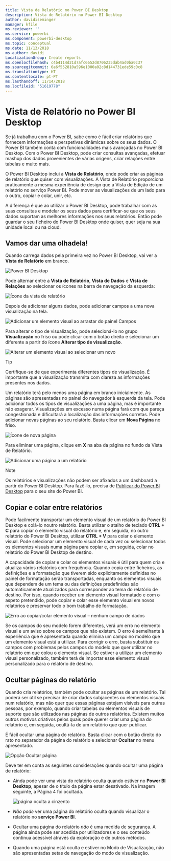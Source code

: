 ```yaml
---
title: Vista de Relatório no Power BI Desktop
description: Vista de Relatório no Power BI Desktop
author: davidiseminger
manager: kfile
ms.reviewer: ''
ms.service: powerbi
ms.component: powerbi-desktop
ms.topic: conceptual
ms.date: 11/13/2018
ms.author: davidi
LocalizationGroup: Create reports
ms.openlocfilehash: c4b4114d21d7afc6652d8706235dab4ad0ba0c37
ms.sourcegitcommit: 6a6f552810a596e1000a02c8d144731ede59c0c8
ms.translationtype: HT
ms.contentlocale: pt-PT
ms.lasthandoff: 11/14/2018
ms.locfileid: "51619778"
---
```

# <a name="report-view-in-power-bi-desktop"></a>Vista de Relatório no Power BI Desktop
Se já trabalhou com o Power BI, sabe como é fácil criar relatórios que fornecem informações e perspetivas dinâmicas sobre os seus dados. O Power BI também conta com funcionalidades mais avançadas no Power BI Desktop. Com o Power BI Desktop, pode criar consultas avançadas, efetuar mashup dos dados provenientes de várias origens, criar relações entre tabelas e muito mais.

O Power BI Desktop inclui a **Vista de Relatório**, onde pode criar as páginas de relatório que quiser com visualizações. A Vista de Relatório proporciona praticamente a mesma experiência de design que a Vista de Edição de um relatório no serviço Power BI. Pode mover as visualizações de um lado para o outro, copiar e colar, unir, etc.

A diferença é que ao utilizar o Power BI Desktop, pode trabalhar com as suas consultas e modelar os seus dados para certificar-se que os seus dados suportam as melhores informações nos seus relatórios. Então pode guardar o seu ficheiro do Power BI Desktop onde quiser, quer seja na sua unidade local ou na cloud.

## <a name="lets-take-a-look"></a>Vamos dar uma olhadela!
Quando carrega dados pela primeira vez no Power BI Desktop, vai ver a **Vista de Relatório** em branco.

![Power BI Desktop](media/desktop-report-view/pbi_reportviewinpbidesigner_reportview.png)

Pode alternar entre a **Vista de Relatório**, **Vista de Dados** e **Vista de Relações** ao selecionar os ícones na barra de navegação da esquerda:

![Ícone da vista de relatório](media/desktop-report-view/pbi_reportviewinpbidesigner_changeview.png)

Depois de adicionar alguns dados, pode adicionar campos a uma nova visualização na tela.

![Adicionar um elemento visual ao arrastar do painel Campos](media/desktop-report-view/pbid_reportview_addvis.gif)

Para alterar o tipo de visualização, pode selecioná-lo no grupo **Visualização** no friso ou pode clicar com o botão direito e selecionar um diferente a partir do ícone **Alterar tipo de visualização**.

![Alterar um elemento visual ao selecionar um novo](media/desktop-report-view/pbid_reportview_changevis.gif)

> [!TIP]
> Certifique-se de que experimenta diferentes tipos de visualização. É importante que a visualização transmita com clareza as informações presentes nos dados.

Um relatório terá pelo menos uma página em branco inicialmente. As páginas são apresentadas no painel do navegador à esquerda da tela. Pode adicionar todos os tipos de visualizações a uma página, mas é importante não exagerar. Visualizações em excesso numa página fará com que pareça congestionada e dificultará a localização das informações corretas. Pode adicionar novas páginas ao seu relatório. Basta clicar em **Nova Página** no friso.

![Ícone de nova página](media/desktop-report-view/pbidesignerreportviewnewpage.png)

Para eliminar uma página, clique em **X** na aba da página no fundo da Vista de Relatório.

![Adicionar uma página a um relatório](media/desktop-report-view/pbi_reportviewinpbidesigner_deletepage.png)

> [!NOTE]
> Os relatórios e visualizações não podem ser afixados a um dashboard a partir do Power BI Desktop. Para fazê-lo, precisa de [Publicar do Power BI Desktop](desktop-upload-desktop-files.md) para o seu site do Power BI.

## <a name="copy-and-paste-between-reports"></a>Copiar e colar entre relatórios

Pode facilmente transportar um elemento visual de um relatório do Power BI Desktop e colá-lo noutro relatório. Basta utilizar o atalho de teclado **CTRL + C** para copiar o elemento visual do relatório e, em seguida, no outro relatório do Power BI Desktop, utilizar **CTRL + V** para colar o elemento visual. Pode selecionar um elemento visual de cada vez ou selecionar todos os elementos visuais numa página para copiar e, em seguida, colar no relatório do Power BI Desktop de destino. 

A capacidade de copiar e colar os elementos visuais é útil para quem cria e atualiza vários relatórios com frequência. Quando copia entre ficheiros, as definições e a formatação que tiverem sido explicitamente definidas no painel de formatação serão transportadas, enquanto os elementos visuais que dependem de um tema ou das definições predefinidas são automaticamente atualizados para corresponder ao tema do relatório de destino. Por isso, quando receber um elemento visual formatado e com o aspeto pretendido, pode copiar e colar esse elemento visual em novos relatórios e preservar todo o bom trabalho de formatação.

![Erro ao copiar/colar elemento visual – nenhum campo de dados](media/desktop-report-view/report-view_05.png)

Se os campos do seu modelo forem diferentes, verá um erro no elemento visual e um aviso sobre os campos que não existem. O erro é semelhante à experiência que é apresentada quando elimina um campo no modelo que um elemento visual está a utilizar. Para corrigir o erro, basta substituir os campos com problemas pelos campos do modelo que quer utilizar no relatório em que colou o elemento visual. Se estiver a utilizar um elemento visual personalizado, também terá de importar esse elemento visual personalizado para o relatório de destino.




## <a name="hide-report-pages"></a>Ocultar páginas do relatório

Quando cria relatórios, também pode ocultar as páginas de um relatório. Tal poderá ser útil se precisar de criar dados subjacentes ou elementos visuais num relatório, mas não quer que essas páginas estejam visíveis para outras pessoas, por exemplo, quando criar tabelas ou elementos visuais de suporte que são utilizados nas páginas de outros relatórios. Existem muitos outros motivos criativos pelos quais pode querer criar uma página do relatório e, em seguida, ocultá-la de um relatório que quer publicar. 

É fácil ocultar uma página do relatório. Basta clicar com o botão direito do rato no separador da página do relatório e selecionar **Ocultar** no menu apresentado.

![Opção Ocultar página](media/desktop-report-view/report-view_05.png)

Deve ter em conta as seguintes considerações quando ocultar uma página de relatório:

* Ainda pode ver uma vista do relatório oculta quando estiver no **Power BI Desktop**, apesar de o título da página estar desativado. Na imagem seguinte, a Página 4 foi ocultada.

    ![página oculta a cinzento](media/desktop-report-view/report-view_06.png)

* *Não pode* ver uma página do relatório oculta quando visualizar o relatório no **serviço Power BI**.

* Ocultar uma página do relatório *não* é uma medida de segurança. A página ainda pode ser acedida por utilizadores e o seu conteúdo continua acessível através da exploração e de outros métodos.

* Quando uma página está oculta e estiver no Modo de Visualização, não são apresentadas setas de navegação do modo de visualização.

